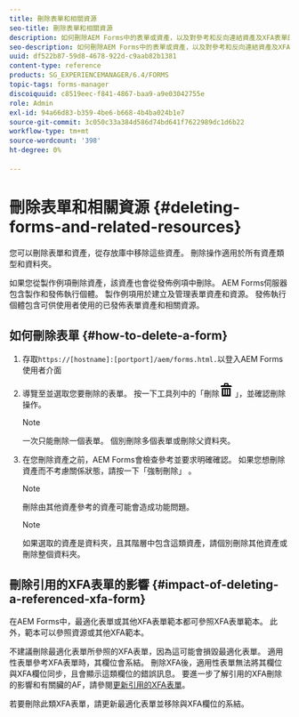```yaml
---
title: 刪除表單和相關資源
seo-title: 刪除表單和相關資源
description: 如何刪除AEM Forms中的表單或資產，以及對參考和反向連結資產及XFA表單的影響。
seo-description: 如何刪除AEM Forms中的表單或資產，以及對參考和反向連結資產及XFA表單的影響。
uuid: df522b87-59d8-4678-922d-c9aab82b1381
content-type: reference
products: SG_EXPERIENCEMANAGER/6.4/FORMS
topic-tags: forms-manager
discoiquuid: c8519eec-f841-4867-baa9-a9e03042755e
role: Admin
exl-id: 94a66d83-b359-4be6-b668-4b4ba024b1e7
source-git-commit: 3c050c33a384d586d74bd641f7622989dc1d6b22
workflow-type: tm+mt
source-wordcount: '398'
ht-degree: 0%

---
```


# 刪除表單和相關資源 {#deleting-forms-and-related-resources}

您可以刪除表單和資產，從存放庫中移除這些資產。 刪除操作適用於所有資產類型和資料夾。

如果您從製作例項刪除資產，該資產也會從發佈例項中刪除。 AEM Forms伺服器包含製作和發佈執行個體。 製作例項用於建立及管理表單資產和資源。 發佈執行個體包含可供使用者使用的已發佈表單資產和相關資源。

## 如何刪除表單 {#how-to-delete-a-form}

1. 存取`https://[hostname]:[portport]/aem/forms.html.`以登入AEM Forms使用者介面
1. 導覽至並選取您要刪除的表單。 按一下工具列中的「刪除![aem6forms_delete2](assets/aem6forms_delete2.png) 」，並確認刪除操作。

   >[!NOTE]
   >
   >一次只能刪除一個表單。 個別刪除多個表單或刪除父資料夾。

1. 在您刪除資產之前，AEM Forms會檢查參考並要求明確確認。 如果您想刪除資產而不考慮關係狀態，請按一下「強制刪除」 。

   >[!NOTE]
   >
   >刪除由其他資產參考的資產可能會造成功能問題。

   >[!NOTE]
   >
   >如果選取的資產是資料夾，且其階層中包含這類資產，請個別刪除其他資產或刪除整個資料夾。

## 刪除引用的XFA表單的影響 {#impact-of-deleting-a-referenced-xfa-form}

在AEM Forms中，最適化表單或其他XFA表單範本都可參照XFA表單範本。 此外，範本可以參照資源或其他XFA範本。

不建議刪除最適化表單所參照的XFA表單，因為這可能會損毀最適化表單。 適用性表單參考XFA表單時，其欄位會系結。 刪除XFA後，適用性表單無法將其欄位與XFA欄位同步，且會顯示這類欄位的錯誤訊息。 要進一步了解引用的XFA刪除的影響和有關臟的AF，請參閱[更新引用的XFA表單](/help/forms/using/get-xdp-pdf-documents-aem.md#p-updating-referenced-xfa-forms-p)。

若要刪除此類XFA表單，請更新最適化表單並移除與XFA欄位的系結。
